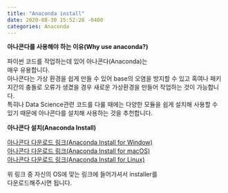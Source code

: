 ```yaml
---
title: "Anaconda install"
date: 2020-08-30 15:52:28 -0400
categories: Anaconda
---
```

**아나콘다를 사용해야 하는 이유(Why use anaconda?)**

파이썬 코드를 작업하는데 있어 아나콘다(Anaconda)는   
매우 유용합니다.   
아나콘다는 가상 환경을 쉽게 만들 수 있어 base의 오염을 방지할 수 있고 혹여나 패키지간의 충돌로 오류가 생겼을 경우 새로운 가상환경을 만들어 작업하는 것이 가능합니다.   
특히나 Data Science관련 코드를 다룰 때에는 다양한 모듈을 쉽게 설치해 사용할 수 있기 때문에 아나콘다를 설치해 사용하는 것을 추천합니다.   

**아나콘다 설치(Anaconda Install)**

[아나콘다 다운로드 링크(Anaconda Install for Window)]   
[아나콘다 다운로드 링크(Anaconda Install for macOS)]   
[아나콘다 다운로드 링크(Anaconda Install for Linux)]   

위 링크 중 자신의 OS에 맞는 링크에 들어가셔서 installer를   
다운로드해주시면 됩니다.   

[아나콘다 다운로드 링크(Anaconda Install for Window)]: https://www.anaconda.com/products/individual#windows
[아나콘다 다운로드 링크(Anaconda Install for macOS)]: https://www.anaconda.com/products/individual#macos
[아나콘다 다운로드 링크(Anaconda Install for Linux)]: https://www.anaconda.com/products/individual#linux

